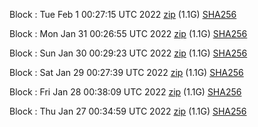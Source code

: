 Block [](https://testnet-insight.dashevo.org/insight/block/): Tue Feb  1 00:27:15 UTC 2022 [zip](https://dash-bootstrap.ams3.digitaloceanspaces.com/testnet/2022-02-01/bootstrap.dat.zip) (1.1G) [SHA256](https://dash-bootstrap.ams3.digitaloceanspaces.com/testnet/2022-02-01/sha256.txt)

Block [](https://testnet-insight.dashevo.org/insight/block/): Mon Jan 31 00:26:55 UTC 2022 [zip](https://dash-bootstrap.ams3.digitaloceanspaces.com/testnet/2022-01-31/bootstrap.dat.zip) (1.1G) [SHA256](https://dash-bootstrap.ams3.digitaloceanspaces.com/testnet/2022-01-31/sha256.txt)

Block [](https://testnet-insight.dashevo.org/insight/block/): Sun Jan 30 00:29:23 UTC 2022 [zip](https://dash-bootstrap.ams3.digitaloceanspaces.com/testnet/2022-01-30/bootstrap.dat.zip) (1.1G) [SHA256](https://dash-bootstrap.ams3.digitaloceanspaces.com/testnet/2022-01-30/sha256.txt)

Block [](https://testnet-insight.dashevo.org/insight/block/): Sat Jan 29 00:27:39 UTC 2022 [zip](https://dash-bootstrap.ams3.digitaloceanspaces.com/testnet/2022-01-29/bootstrap.dat.zip) (1.1G) [SHA256](https://dash-bootstrap.ams3.digitaloceanspaces.com/testnet/2022-01-29/sha256.txt)

Block [](https://testnet-insight.dashevo.org/insight/block/): Fri Jan 28 00:38:09 UTC 2022 [zip](https://dash-bootstrap.ams3.digitaloceanspaces.com/testnet/2022-01-28/bootstrap.dat.zip) (1.1G) [SHA256](https://dash-bootstrap.ams3.digitaloceanspaces.com/testnet/2022-01-28/sha256.txt)

Block [](https://testnet-insight.dashevo.org/insight/block/): Thu Jan 27 00:34:59 UTC 2022 [zip](https://dash-bootstrap.ams3.digitaloceanspaces.com/testnet/2022-01-27/bootstrap.dat.zip) (1.1G) [SHA256](https://dash-bootstrap.ams3.digitaloceanspaces.com/testnet/2022-01-27/sha256.txt)
